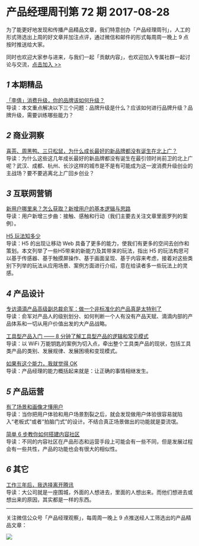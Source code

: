 # 产品经理周刊第 72 期 2017-08-28

为了能更好地发现和传播产品精品文章，我们特意创办「产品经理周刊」，人工的形式筛选出上周的好文章并加注点评，通过微信和邮件的形式每周周一晚上 9 点按时推送给大家。     

同时也欢迎大家参与进来，与我们一起「贡献内容」，也欢迎加入专属社群一起讨论与交流，[点击加入 >>](http://mp.weixin.qq.com/s/w8DK1vV0f3Hpj7u3fCNsiw)   

## *1* 本期精品  

[「李倩」消费升级，你的品牌该如何升级？](https://mp.weixin.qq.com/s/A1GJeO5oJ5oJ8n9O2Wd7XQ)   
导读：本文重点解决以下三个问题：品牌升级是什么？应该如何进行品牌升级？品牌升级，需要训练哪些能力？    
       
## *2* 商业洞察 

[喜茶、周黑鸭、三只松鼠，为什么成长最好的新品牌都没有诞生在北上广？](https://mp.weixin.qq.com/s/TX5WGLeTOeHeWadnm9eGOg)    
导读：为什么这些这几年成长最好的新品牌都没有诞生在最引领时尚前卫的北上广呢？武汉、成都、杭州、长沙这样的城市是不是有可能成为这一波消费升级创业的主战场？要不要逃离北上广回乡创业？   


## *3* 互联网营销 

[新用户哪里来？怎么获取？新增用户的基本逻辑与思路](https://mp.weixin.qq.com/s/81hE_FJTiOWTS3cBEmZ9VA)   
导读：用户新增三步曲：接触、感触和行动（我们主要去关注文章里面罗列的案例）。  

[H5 玩法知多少](https://mp.weixin.qq.com/s/zVwlERahlIEWw1p_cYpMxw)   
导读：H5 的出现让移动 Web 具备了更多的能力，使我们有更多的空间去创作和策划。本文列举了一些H5带来的新能力及其带来的玩法，指出 H5 的玩法构思可以基于传感器、基于触摸屏操作、基于画面呈现、基于内容来考虑，接着对这些类别下列举的玩法从应用场景、案例方面进行介绍，意在给读者多一些玩法上的灵感。    

## *4* 产品设计

[专访滴滴产品高级副总裁俞军：做一个非标准化的产品真是太特别了](https://mp.weixin.qq.com/s/UZOQH_MG7peUCqe9pYqg1Q)   
导读：俞军对产品人的级别划分、如何判断一个人有没有产品天赋、滴滴内部的产品体系和一切从用户价值出发的大产品战略。  

[工具型产品入门 —— 8 分钟了解工具型产品的逻辑和常见模式](https://mp.weixin.qq.com/s/I8V4H_8D4ILdybNeEyUFgw)   
导读：以 WiFi 万能钥匙的案例为切入点，牵出整个工具类产品的现状，包括工具类产品的类别、发展规律、发展困境和变现模式。  

[如果有这个能力，我就觉得 OK](https://mp.weixin.qq.com/s/d6ypwnfit6ulwlU4gt7Ujw)   
导读：产品经理的能力概括起来就是：让正确的事情相继发生。       
      
## *5* 产品运营

[有了场景和画像才懂用户](https://mp.weixin.qq.com/s/754rbgCO2Nhu9KO9uR__wg)   
导读：当你把用户体验和用户场景割裂之后，就会发现做用户体验很容易就陷入“老板式”或者“拍脑门式”的设计。不结合真正场景做出的功能就是耍流氓。 

[简单 6 步教你如何搭建内容社区](https://mp.weixin.qq.com/s/Xw4odcGu6FT5S5s2Er3-IA)   
导读：不同的内容社区在产品形态和运营手段上可能会有一些不同，但是发展过程会有一些共性，产品的功能也会有很大的相似性。   

## *6* 其它

[工作三年后，我选择离开腾讯](https://mp.weixin.qq.com/s/B3J5dgmRYhl0VWnlpugEEg)   
导读：大公司就是一座围城，外面的人想进去，里面的人想出来。而他们想进去或想出来的原因，其实都是一样的东西。   
 
---
关注微信公众号「产品经理观察」，每周周一晚上 9 点推送经人工筛选出的产品精品文章：
  
![](http://com-4jplus-temp.qiniudn.com/pmweekly-weixin.jpg)   